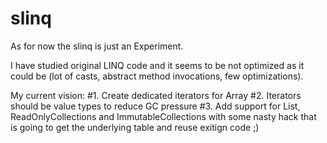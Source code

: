 # slinq

As for now the slinq is just an Experiment.

I have studied original LINQ code and it seems to be not optimized as it could be (lot of casts, abstract method invocations, few optimizations).

My current vision:
#1. Create dedicated iterators for Array
#2. Iterators should be value types to reduce GC pressure
#3. Add support for List, ReadOnlyCollections and ImmutableCollections with some nasty hack that is going to get the underlying table and reuse exitign code ;)
